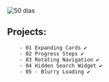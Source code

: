 ![50 dias](https://github.com/wal-wizard/50-Days-of-Projects/assets/82295321/e928f68d-c048-4183-8d97-09237a968496)


## Projects:
        - 01 Expanding Cards ✔️
        - 02 Progress Steps ✔️
        - 03 Rotating Navigation ✔️
        - 04 Hidden Search Widget ✔️
        - 05 - Blurry Loading ✔️